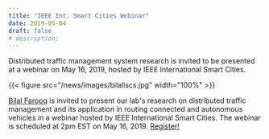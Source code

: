 ```yaml
---
title: "IEEE Int. Smart Cities Webinar"
date: 2019-05-04
draft: false
# description:
---
```


Distributed traffic management system research is invited to be presented at a webinar on May 16, 2019, hosted by IEEE International Smart Cities.

{{< figure src="/news/images/bilaliscs.jpg" width="100%" >}}

<!--more-->

[Bilal Farooq](https://litrans.ca/team/farooq-b/) is invited to present our lab's research on distributed traffic management and its application in routing connected and autonomous vehicles in a webinar hosted by IEEE International Smart Cities. The webinar is scheduled at 2pm EST on May 16, 2019. [Register!](https://ieeemeetings.webex.com/mw3300/mywebex/default.do?nomenu=true&siteurl=ieeemeetings&service=6&rnd=0.8788087353472773&main_url=https%3A%2F%2Fieeemeetings.webex.com%2Fec3300%2Feventcenter%2Fevent%2FeventAction.do%3FtheAction%3Ddetail%26%26%26EMK%3D4832534b000000041256f11798c2234c2566d187eb7e8cae41af461ebf0e47f2779ccd2e0610a368%26siteurl%3Dieeemeetings%26confViewID%3D117292409120886667%26encryptTicket%3DSDJTSwAAAASN2FBnJ_mrn-j17Uta2cbbKUaam2XWfaI_H801Urc8NQ2%26)
